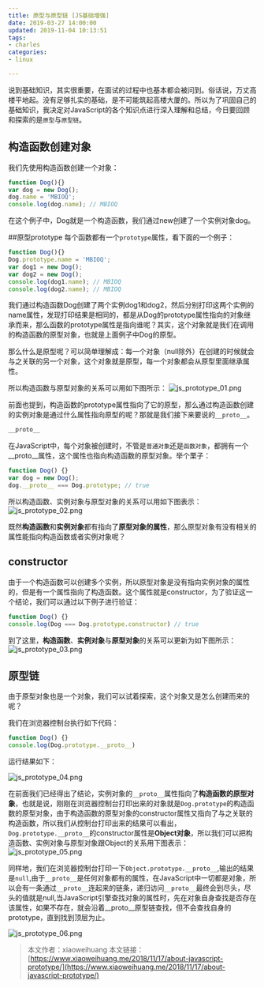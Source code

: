```yaml
---
title: 原型与原型链 [JS基础增强]
date: 2019-03-27 14:00:00
updated: 2019-11-04 10:13:51
tags: 
- charles
categories: 
- linux

---
```

说到基础知识，其实很重要，在面试的过程中也基本都会被问到。俗话说，万丈高楼平地起。没有足够扎实的基础，是不可能筑起高楼大厦的。所以为了巩固自己的基础知识，我决定对JavaScript的各个知识点进行深入理解和总结，今日要回顾和探索的是`原型`与`原型链`。

## 构造函数创建对象
我们先使用构造函数创建一个对象：
```javascript
function Dog(){}
var dog = new Dog();
dog.name = 'MBIOQ';
console.log(dog.name); // MBIOQ
```
在这个例子中，Dog就是一个构造函数，我们通过new创建了一个实例对象dog。


<!--more-->


##原型prototype
每个函数都有一个`prototype`属性，看下面的一个例子：
```javascript
function Dog(){}
Dog.prototype.name = 'MBIOQ';
var dog1 = new Dog();
var dog2 = new Dog();
console.log(dog1.name); // MBIOQ
console.log(dog2.name); // MBIOQ
```
我们通过构造函数Dog创建了两个实例dog1和dog2，然后分别打印这两个实例的name属性，发现打印结果是相同的，都是从Dog的prototype属性指向的对象继承而来，那么函数的prototype属性是指向谁呢？其实，这个对象就是我们在调用的构造函数的原型对象，也就是上面例子中Dog的原型。

那么什么是原型呢？可以简单理解成：每一个对象（null除外）在创建的时候就会与之关联的另一个对象，这个对象就是原型，每一个对象都会从原型里面继承属性。

所以构造函数与原型对象的关系可以用如下图所示：
![js_prototype_01.png][1]

前面也提到，构造函数的prototype属性指向了它的原型，那么通过构造函数创建的实例对象是通过什么属性指向原型的呢？那就是我们接下来要说的`__proto__`。
```javascript
__proto__
```
在JavaScript中，每个对象被创建时，不管是`普通对象`还是`函数对象`，都拥有一个__proto__属性，这个属性也指向构造函数的原型对象。举个栗子：
```javascript
function Dog() {}
var dog = new Dog();
dog.__proto__ === Dog.prototype; // true
```
所以构造函数、实例对象与原型对象的关系可以用如下图表示：
![js_prototype_02.png][2]

既然**构造函数**和**实例对象**都有指向了**原型对象的属性**，那么原型对象有没有相关的属性能指向构造函数或者实例对象呢？

## constructor
由于一个构造函数可以创建多个实例，所以原型对象是没有指向实例对象的属性的，但是有一个属性指向了构造函数。这个属性就是constructor，为了验证这一个结论，我们可以通过以下例子进行验证：
```javascript
function Dog() {}
console.log(Dog === Dog.prototype.constructor) // true
```
到了这里，**构造函数**、**实例对象**与**原型对象**的关系可以更新为如下图所示：
![js_prototype_03.png][3]

## 原型链

由于原型对象也是一个对象，我们可以试着探索，这个对象又是怎么创建而来的呢？

我们在浏览器控制台执行如下代码：
```javascript
function Dog() {}
console.log(Dog.prototype.__proto__)
```
运行结果如下：

![js_prototype_04.png][4]

在前面我们已经得出了结论，实例对象的`__proto__`属性指向了**构造函数的原型对象**，也就是说，刚刚在浏览器控制台打印出来的对象就是`Dog.prototype`的构造函数的原型对象，由于构造函数的原型对象的constructor属性又指向了与之关联的构造函数，所以我们从控制台打印出来的结果可以看出，`Dog.prototype.__proto__`的constructor属性是**Object对象**，所以我们可以把构造函数、实例对象与原型对象跟Object的关系用下图表示：
![js_prototype_05.png][5]

同样地，我们在浏览器控制台打印一下`Object.prototype.__proto__`,输出的结果是`null`,由于`__proto__`是任何对象都有的属性，在JavaScript中一切都是对象，所以会有一条通过`__proto__`连起来的链条，递归访问`__proto__`最终会到尽头，尽头的值就是null,当JavaScript引擎查找对象的属性时，先在对象自身查找是否存在该属性，如果不存在，就会沿着__proto__原型链查找，但不会查找自身的prototype，直到找到顶层为止。

![js_prototype_06.png][6]


> 本文作者：xiaoweihuang 本文链接：
> [https://www.xiaoweihuang.me/2018/11/17/about-javascript-prototype/](https://www.xiaoweihuang.me/2018/11/17/about-javascript-prototype/)


  [1]: https://imgs.gnux.cn/usr/uploads/2019/03/1196975190.png
  [2]: https://imgs.gnux.cn/usr/uploads/2019/03/2146253413.png
  [3]: https://imgs.gnux.cn/usr/uploads/2019/03/2090517483.png
  [4]: https://imgs.gnux.cn/usr/uploads/2019/03/1993846469.png
  [5]: https://imgs.gnux.cn/usr/uploads/2019/03/1253257523.png
  [6]: https://imgs.gnux.cn/usr/uploads/2019/03/3500520131.png